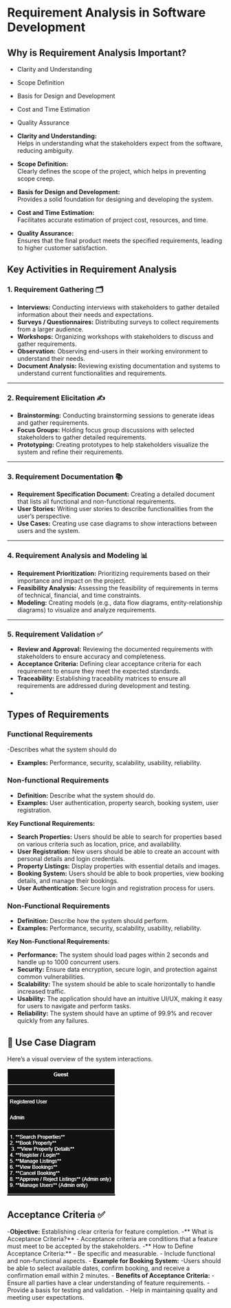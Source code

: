 # Requirement Analysis in Software Development

##  Why is Requirement Analysis Important?

- Clarity and Understanding
- Scope Definition
- Basis for Design and Development
- Cost and Time Estimation
- Quality Assurance

- **Clarity and Understanding:**  
  Helps in understanding what the stakeholders expect from the software, reducing ambiguity.

- **Scope Definition:**  
  Clearly defines the scope of the project, which helps in preventing scope creep.

- **Basis for Design and Development:**  
  Provides a solid foundation for designing and developing the system.

- **Cost and Time Estimation:**  
  Facilitates accurate estimation of project cost, resources, and time.

- **Quality Assurance:**  
  Ensures that the final product meets the specified requirements, leading to higher customer satisfaction.


## Key Activities in Requirement Analysis

### 1. Requirement Gathering 🗂️
- **Interviews:** Conducting interviews with stakeholders to gather detailed information about their needs and expectations.  
- **Surveys / Questionnaires:** Distributing surveys to collect requirements from a larger audience.  
- **Workshops:** Organizing workshops with stakeholders to discuss and gather requirements.  
- **Observation:** Observing end-users in their working environment to understand their needs.  
- **Document Analysis:** Reviewing existing documentation and systems to understand current functionalities and requirements.  

---

### 2. Requirement Elicitation ✍️
- **Brainstorming:** Conducting brainstorming sessions to generate ideas and gather requirements.  
- **Focus Groups:** Holding focus group discussions with selected stakeholders to gather detailed requirements.  
- **Prototyping:** Creating prototypes to help stakeholders visualize the system and refine their requirements.  

---

### 3. Requirement Documentation 📚
- **Requirement Specification Document:** Creating a detailed document that lists all functional and non-functional requirements.  
- **User Stories:** Writing user stories to describe functionalities from the user’s perspective.  
- **Use Cases:** Creating use case diagrams to show interactions between users and the system.  

---

### 4. Requirement Analysis and Modeling 📊
- **Requirement Prioritization:** Prioritizing requirements based on their importance and impact on the project.  
- **Feasibility Analysis:** Assessing the feasibility of requirements in terms of technical, financial, and time constraints.  
- **Modeling:** Creating models (e.g., data flow diagrams, entity-relationship diagrams) to visualize and analyze requirements.  

---

### 5. Requirement Validation ✅
- **Review and Approval:** Reviewing the documented requirements with stakeholders to ensure accuracy and completeness.  
- **Acceptance Criteria:** Defining clear acceptance criteria for each requirement to ensure they meet the expected standards.  
- **Traceability:** Establishing traceability matrices to ensure all requirements are addressed during development and testing.
- 

## Types of Requirements
### Functional Requirements 
-Describes what the system should do
- **Examples:** Performance, security, scalability, usability, reliability.


###  Non-functional Requirements

- **Definition:** Describe what the system should do.  
- **Examples:** User authentication, property search, booking system, user registration.  

**Key Functional Requirements:**
  - **Search Properties:** Users should be able to search for properties based on various criteria such as location, price, and availability.  
  - **User Registration:** New users should be able to create an account with personal details and login credentials.  
  - **Property Listings:** Display properties with essential details and images.  
  - **Booking System:** Users should be able to book properties, view booking details, and manage their bookings.  
  - **User Authentication:** Secure login and registration process for users.

###  Non-Functional Requirements

- **Definition:** Describe how the system should perform.  
- **Examples:** Performance, security, scalability, usability, reliability.  

**Key Non-Functional Requirements:**
  - **Performance:** The system should load pages within 2 seconds and handle up to 1000 concurrent users.  
  - **Security:** Ensure data encryption, secure login, and protection against common vulnerabilities.  
  - **Scalability:** The system should be able to scale horizontally to handle increased traffic.  
  - **Usability:** The application should have an intuitive UI/UX, making it easy for users to navigate and perform tasks.  
  - **Reliability:** The system should have an uptime of 99.9% and recover quickly from any failures.  

## 🧩 Use Case Diagram
Here’s a visual overview of the system interactions.

![Use Case Diagram](alx-booking-uc.png)


## Acceptance Criteria ✅
-**Objective:** Establishing clear criteria for feature completion.
	-** What is Acceptance Criteria?**
		- Acceptance criteria are conditions that a feature must meet to be accepted by the stakeholders.
	-** How to Define Acceptance Criteria:**
		- Be specific and measurable.
		- Include functional and non-functional aspects.
		- **Example for Booking System:** 
     -Users should be able to select available dates, confirm booking, and receive a confirmation email within 2 minutes.
	- **Benefits of Acceptance Criteria:**
		- Ensure all parties have a clear understanding of feature requirements.
		- Provide a basis for testing and validation.
		- Help in maintaining quality and meeting user expectations.





 


